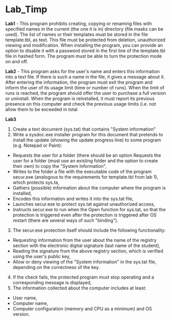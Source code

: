 # Lab_Timp

**Lab1** - This program prohibits creating, copying or renaming files with specified names in the current (the one it is in) directory (file masks can be used). The list of names or their templates must be stored in the file template.tbl, as text. This file must be protected from deletion, unauthorized viewing and modification. When installing the program, you can provide an option to disable it with a password stored in the first line of the template.tbl file in hashed form.
The program must be able to turn the protection mode on and off.

**Lab2** - This program asks for the user's name and enters this information into a text
file. If there is such a name in the file, it gives a message about it. After entering the information, the program must exit the program and inform the user of its usage limit (time or number of runs). When the limit of runs is reached, the program should
offer the user to purchase a full version or uninstall. When the program is reinstalled, it must report
its previous presence on this computer and check the previous usage limits (i.e. not allow them to be exceeded in total

**Lab3** 
1. Create a text document (sys.tat) that contains "System information"
2. Write a sysdoc.exe installer program for this document that pretends to install the update (showing the
update progress line) to some program (e.g. Notepad
or Paint):
- Requests the user for a folder (there should be an option
Requests the user for a folder (must use an existing folder and the option to create their own) to copy the "System Information",
- Writes to the folder a file with the executable code of the program
secur.exe (analogous to the requirements for template.tbl from lab 1), which protects sys.ta,
- Gathers (possible) information about the computer where the program is installed,
- Encodes this information and writes it into the sys.tat file,
- Launches secur.exe to protect sys.tat against unauthorized access,
- Instructs secur.exe to run when the
Open function for sys.tat, so that the protection is triggered even after the
protection is triggered after OS restart (there are several ways of such "binding").
3. The secur.exe protection itself should include the following functionality:
- Requesting information from the user about the name of the registry section with the electronic digital signature (last name of the student),
- Reading the signature from the above registry section,
which is verified using the user's public key,
- Allow or deny viewing of the "System information" in the sys.tat file, depending on the correctness of the
key.
4) If the check fails, the protected program must stop operating and a corresponding message is displayed,
5) The information collected about the computer includes at least:
- User name,
- Computer name,
- Computer configuration (memory and CPU as a minimum) and OS version.
